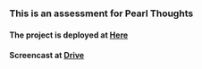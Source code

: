### This is an assessment for Pearl Thoughts

#### The project is deployed at [Here](https://mydocinfo.onrender.com/)

#### Screencast at [Drive](https://drive.google.com/file/d/1d47N1keZ_Q3BF20BWUvMzhFn8KK1-jmj/view?usp=sharing)
